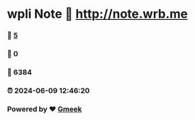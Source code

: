 # wpli Note :link: http://note.wrb.me 
### :page_facing_up: [5](http://note.wrb.me/tag.html) 
### :speech_balloon: 0 
### :hibiscus: 6384 
### :alarm_clock: 2024-06-09 12:46:20 
### Powered by :heart: [Gmeek](https://github.com/Meekdai/Gmeek)
